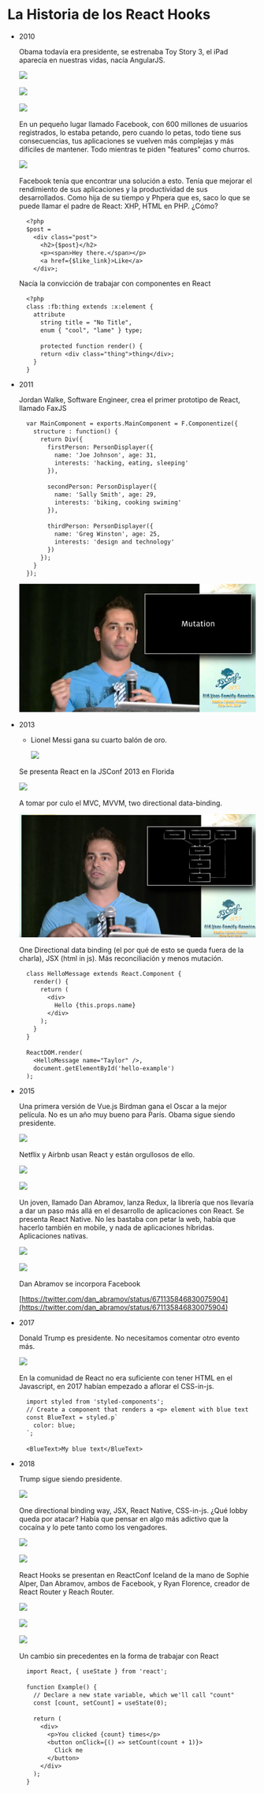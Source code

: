 # La Historia de los React Hooks

- 2010

    Obama todavía era presidente, se estrenaba Toy Story 3, el iPad aparecía en nuestras vidas, nacía AngularJS. 

    ![](https://m.media-amazon.com/images/M/MV5BMTgxOTY4Mjc0MF5BMl5BanBnXkFtZTcwNTA4MDQyMw@@._V1_.jpg)

    ![](http://newmediarockstars.com/wp-content/uploads/2012/11/ObamaGlasses.jpg)

    ![](https://upload.wikimedia.org/wikipedia/commons/thumb/c/ca/AngularJS_logo.svg/1024px-AngularJS_logo.svg.png)

    En un pequeño lugar llamado Facebook, con 600 millones de usuarios registrados, lo estaba petando, pero cuando lo petas, todo tiene sus consecuencias, tus aplicaciones se vuelven más complejas y más difíciles de mantener. Todo mientras te piden "features" como churros.

    ![](https://keolahealth.files.wordpress.com/2010/12/facebook-logo-4.jpg)

    Facebook tenía que encontrar una solución a esto. Tenía que mejorar el rendimiento de sus aplicaciones y la productividad de sus desarrollados. Como hija de su tiempo y Phpera que es, saco lo que se puede llamar el padre de React: XHP, HTML en PHP. ¿Cómo? 

        <?php
        $post =
          <div class="post">
            <h2>{$post}</h2>
            <p><span>Hey there.</span></p>
            <a href={$like_link}>Like</a>
          </div>;

    Nacía la convicción de trabajar con componentes en React

        <?php
        class :fb:thing extends :x:element {
          attribute
            string title = "No Title",
            enum { "cool", "lame" } type;
        
        	protected function render() {
            return <div class="thing">thing</div>;
          }
        }

- 2011

    Jordan Walke, Software Engineer, crea el primer prototipo de React, llamado FaxJS

        var MainComponent = exports.MainComponent = F.Componentize({
          structure : function() {
            return Div({
              firstPerson: PersonDisplayer({
                name: 'Joe Johnson', age: 31,
                interests: 'hacking, eating, sleeping'
              }),
        
              secondPerson: PersonDisplayer({
                name: 'Sally Smith', age: 29,
                interests: 'biking, cooking swiming'
              }),
        
              thirdPerson: PersonDisplayer({
                name: 'Greg Winston', age: 25,
                interests: 'design and technology'
              })
            });
          }
        });

    ![](Untitled-7e0ad1f6-4c87-4e36-a3b4-72b811269ea7.png)

- 2013
    - Lionel Messi gana su cuarto balón de oro.

        ![](https://st-listas.20minutos.es/images/2013-12/373620/4269849_640px.jpg?1388672924)

    Se presenta React en la JSConf 2013 en Florida

    ![](https://2013.jsconf.us/img/nav-logo.png)

    A tomar por culo el MVC, MVVM, two directional data-binding. 

    ![](Captura_de_pantalla_2019-06-09_a_las_12-97245f01-5ec0-4b61-8691-53c40a09bafc.50.01.png)

    One Directional data binding (el por qué de esto se queda fuera de la charla), JSX (html in js). Más reconciliación y menos mutación. 

        class HelloMessage extends React.Component {
          render() {
            return (
              <div>
                Hello {this.props.name}
              </div>
            );
          }
        }
        
        ReactDOM.render(
          <HelloMessage name="Taylor" />,
          document.getElementById('hello-example')
        );

- 2015

    Una primera versión de Vue.js Birdman gana el Oscar a la mejor película. No es un año muy bueno para París. Obama sigue siendo presidente.

    ![](https://www.the-arcade.ie/wp-content/uploads/2015/01/Birdman-Poster.jpg)

    Netflix y Airbnb usan React y están orgullosos de ello. 

    ![](https://images-eu.ssl-images-amazon.com/images/I/51LGj5--KsL.png)

    ![](https://cdn-images-1.medium.com/max/1200/1*BsKbDTA9ZUVroeJ7asId4Q.png)

     Un joven, llamado Dan Abramov,  lanza Redux, la librería que nos llevaría a dar un paso más allá en el desarrollo de aplicaciones con React. Se presenta React Native. No les bastaba con petar la web, había que hacerlo también en mobile, y nada de aplicaciones híbridas. Aplicaciones nativas.

    ![](https://redux.js.org/img/redux-logo-landscape.png)

    ![](https://www.inovex.de/blog/wp-content/uploads/2018/03/react-native.png)

    Dan Abramov se incorpora Facebook

    [https://twitter.com/dan_abramov/status/671135846830075904](https://twitter.com/dan_abramov/status/671135846830075904)

- 2017

    Donald Trump es presidente. No necesitamos comentar otro evento más.

    ![](https://cdn-images-1.medium.com/max/1600/0*luXeb5u0jy0mTZzm.jpg)

    En la comunidad de React no era suficiente con tener HTML en el Javascript, en 2017 habían empezado a aflorar el CSS-in-js. 

        import styled from 'styled-components';
        // Create a component that renders a <p> element with blue text
        const BlueText = styled.p`
          color: blue;
        `;
        
        <BlueText>My blue text</BlueText>

- 2018

    Trump sigue siendo presidente. 

    ![](https://media.giphy.com/media/1ube10l4xArN6/giphy.gif)

    One directional binding way, JSX, React Native, CSS-in-js. ¿Qué lobby queda por atacar? Había que pensar en algo más adictivo que la  cocaína y lo pete tanto como los vengadores.

    ![](https://media.giphy.com/media/UMxaEzlomrkTm/giphy.gif)

    ![](https://media.giphy.com/media/3oxHQpJKupQXsmU1JS/giphy.gif)

    React Hooks se presentan en ReactConf Iceland de la mano de Sophie Alper, Dan Abramov, ambos de Facebook, y Ryan Florence, creador de React Router y Reach Router.

    ![](https://pbs.twimg.com/media/DtChhdlV4AAw3AW.jpg)

    ![](https://i.ytimg.com/vi/V-QO-KO90iQ/maxresdefault.jpg)

    ![](https://i.ytimg.com/vi/wXLf18DsV-I/maxresdefault.jpg)

    Un cambio sin precedentes en la forma de trabajar con React

        import React, { useState } from 'react';
        
        function Example() {
          // Declare a new state variable, which we'll call "count"
          const [count, setCount] = useState(0);
        
          return (
            <div>
              <p>You clicked {count} times</p>
              <button onClick={() => setCount(count + 1)}>
                Click me
              </button>
            </div>
          );
        }